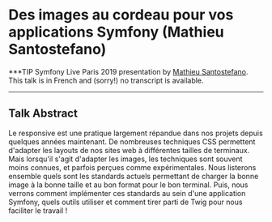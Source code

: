 # Des images au cordeau pour vos applications Symfony (Mathieu Santostefano)

***TIP
Symfony Live Paris 2019 presentation by [Mathieu Santostefano](https://connect.symfony.com/api/alternates/589e8550-8af6-4efa-9ba2-ba8de63e702b).
This talk is in French and (sorry!) no transcript is available.
***

## Talk Abstract

Le responsive est une pratique largement répandue dans nos projets depuis quelques années maintenant. De nombreuses techniques CSS permettent d'adapter les layouts de nos sites web à différentes tailles de terminaux. Mais lorsqu'il s'agit d'adapter les images, les techniques sont souvent moins connues, et parfois perçues comme expérimentales. Nous listerons ensemble quels sont les standards actuels permettant de charger la bonne image à la bonne taille et au bon format pour le bon terminal. Puis, nous verrons comment implémenter ces standards au sein d'une application Symfony, quels outils utiliser et comment tirer parti de Twig pour nous faciliter le travail !

